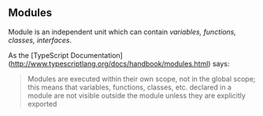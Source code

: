 ## Modules

Module is an independent unit which can contain *variables, functions, classes, interfaces*. 

As the [TypeScript Documentation] (http://www.typescriptlang.org/docs/handbook/modules.html) says:
>Modules are executed within their own scope, not in the global scope; this means that variables, functions, classes, etc. declared in a module are not visible outside the module unless they are explicitly exported

